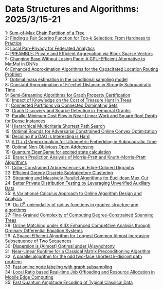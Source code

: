 # Data Structures and Algorithms: 2025/3/15-21  
1: [Sum-of-Max Chain Partition of a Tree](https://doi.org/10.48550/arXiv.2503.11526)  
2: [Finding a Fair Scoring Function for Top-$k$ Selection: From Hardness to Practice](https://doi.org/10.48550/arXiv.2503.11575)  
3: [Local Pan-Privacy for Federated Analytics](https://doi.org/10.48550/arXiv.2503.11850)  
4: [PREAMBLE: Private and Efficient Aggregation via Block Sparse Vectors](https://doi.org/10.48550/arXiv.2503.11897)  
5: [Changing Base Without Losing Pace: A GPU-Efficient Alternative to MatMul  in DNNs](https://doi.org/10.48550/arXiv.2503.12211)  
6: [Enhanced Approximation Algorithms for the Capacitated Location Routing  Problem](https://doi.org/10.48550/arXiv.2503.12502)  
7: [Optimal mass estimation in the conditional sampling model](https://doi.org/10.48550/arXiv.2503.12518)  
8: [Constant Approximation of Fr\'echet Distance in Strongly Subquadratic  Time](https://doi.org/10.48550/arXiv.2503.12746)  
9: [Semi-Streaming Algorithms for Graph Property Certification](https://doi.org/10.48550/arXiv.2503.12996)  
10: [Impact of Knowledge on the Cost of Treasure Hunt in Trees](https://doi.org/10.48550/arXiv.2503.13100)  
11: [Connected Partitions via Connected Dominating Sets](https://doi.org/10.48550/arXiv.2503.13112)  
12: [Graph Discovery and Source Detection in Temporal Graphs](https://doi.org/10.48550/arXiv.2503.13567)  
13: [Parallel Minimum Cost Flow in Near-Linear Work and Square Root Depth for  Dense Instances](https://doi.org/10.48550/arXiv.2503.13274)  
14: [Hierarchical Multicriteria Shortest Path Search](https://doi.org/10.48550/arXiv.2503.13314)  
15: [Optimal Bounds for Adversarial Constrained Online Convex Optimization](https://doi.org/10.48550/arXiv.2503.13366)  
16: [Deciding if a DAG is Interesting is Hard](https://doi.org/10.48550/arXiv.2503.13398)  
17: [A $(1+\epsilon)$-Approximation for Ultrametric Embedding in Subquadratic  Time](https://doi.org/10.48550/arXiv.2503.13409)  
18: [Optimal Non-Oblivious Open Addressing](https://doi.org/10.48550/arXiv.2503.13628)  
19: [Quantum EigenGame for excited state calculation](https://doi.org/10.48550/arXiv.2503.13644)  
20: [Branch Prediction Analysis of Morris-Pratt and Knuth-Morris-Pratt  Algorithms](https://doi.org/10.48550/arXiv.2503.13694)  
21: [Color-Constrained Arborescences in Edge-Colored Digraphs](https://doi.org/10.48550/arXiv.2503.13984)  
22: [Efficient Greedy Discrete Subtrajectory Clustering](https://doi.org/10.48550/arXiv.2503.14115)  
23: [Streaming and Massively Parallel Algorithms for Euclidean Max-Cut](https://doi.org/10.48550/arXiv.2503.14362)  
24: [Better Private Distribution Testing by Leveraging Unverified Auxiliary  Data](https://doi.org/10.48550/arXiv.2503.14709)  
25: [A Variational-Calculus Approach to Online Algorithm Design and Analysis](https://doi.org/10.48550/arXiv.2503.14820)  
26: [On $G^p$-unimodality of radius functions in graphs: structure and  algorithms](https://doi.org/10.48550/arXiv.2503.15011)  
27: [Fine-Grained Complexity of Computing Degree-Constrained Spanning Trees](https://doi.org/10.48550/arXiv.2503.15226)  
28: [Online Matching under KIID: Enhanced Competitive Analysis through  Ordinary Differential Equation Systems](https://doi.org/10.48550/arXiv.2503.15399)  
29: [A Space-Efficient Algorithm for Longest Common Almost Increasing  Subsequence of Two Sequences](https://doi.org/10.48550/arXiv.2503.15442)  
30: [Dispersion is (Almost) Optimal under (A)synchrony](https://doi.org/10.48550/arXiv.2503.16216)  
31: [Near-Linear Runtime for a Classical Matrix Preconditioning Algorithm](https://doi.org/10.48550/arXiv.2503.16312)  
32: [A parallel algorithm for the odd two-face shortest k-disjoint path  problem](https://doi.org/10.48550/arXiv.2503.16336)  
33: [Fast online node labeling with graph subsampling](https://doi.org/10.48550/arXiv.2503.16755)  
34: [Local Ratio based Real-time Job Offloading and Resource Allocation in Mobile Edge Computing](https://doi.org/10.48550/arXiv.2503.16794)  
35: [Fast Quantum Amplitude Encoding of Typical Classical Data](https://doi.org/10.48550/arXiv.2503.17113)  